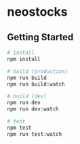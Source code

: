 # neostocks

## Getting Started

```sh
# install
npm install

# build (production)
npm run build
npm run build:watch

# build (dev)
npm run dev
npm run dev:watch

# test
npm test
npm run test:watch
```
